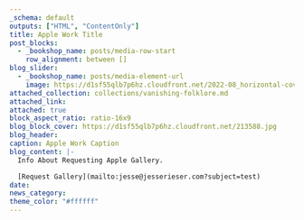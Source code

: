 ```yaml
---
_schema: default
outputs: ["HTML", "ContentOnly"]
title: Apple Work Title
post_blocks:
  - _bookshop_name: posts/media-row-start
    row_alignment: between []
blog_slider:
  - _bookshop_name: posts/media-element-url
    image: https://d1sf55qlb7p6hz.cloudfront.net/2022-08_horizontal-covers-12.jpg
attached_collection: collections/vanishing-folklore.md
attached_link:
attached: true
block_aspect_ratio: ratio-16x9
blog_block_cover: https://d1sf55qlb7p6hz.cloudfront.net/213588.jpg
blog_header:
caption: Apple Work Caption
blog_content: |-
  Info About Requesting Apple Gallery.

  [Request Gallery](mailto:jesse@jesserieser.com?subject=test)
date:
news_category: 
theme_color: "#ffffff"
---
```

